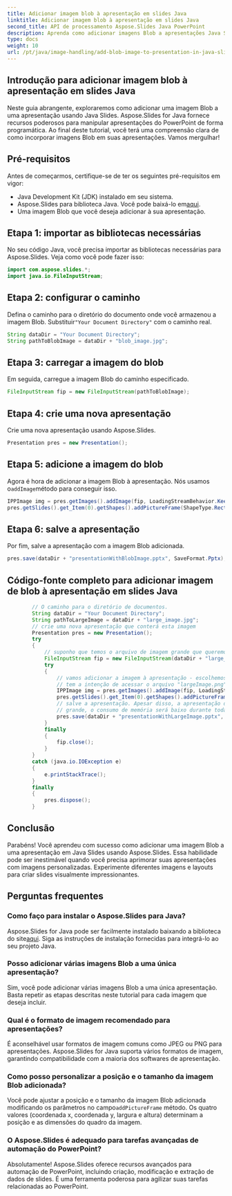 ```yaml
---
title: Adicionar imagem blob à apresentação em slides Java
linktitle: Adicionar imagem blob à apresentação em slides Java
second_title: API de processamento Aspose.Slides Java PowerPoint
description: Aprenda como adicionar imagens Blob a apresentações Java Slides sem esforço. Siga nosso guia passo a passo com exemplos de código usando Aspose.Slides para Java.
type: docs
weight: 10
url: /pt/java/image-handling/add-blob-image-to-presentation-in-java-slides/
---
```


## Introdução para adicionar imagem blob à apresentação em slides Java

Neste guia abrangente, exploraremos como adicionar uma imagem Blob a uma apresentação usando Java Slides. Aspose.Slides for Java fornece recursos poderosos para manipular apresentações do PowerPoint de forma programática. Ao final deste tutorial, você terá uma compreensão clara de como incorporar imagens Blob em suas apresentações. Vamos mergulhar!

## Pré-requisitos

Antes de começarmos, certifique-se de ter os seguintes pré-requisitos em vigor:

- Java Development Kit (JDK) instalado em seu sistema.
-  Aspose.Slides para biblioteca Java. Você pode baixá-lo em[aqui](https://releases.aspose.com/slides/java/).
- Uma imagem Blob que você deseja adicionar à sua apresentação.

## Etapa 1: importar as bibliotecas necessárias

No seu código Java, você precisa importar as bibliotecas necessárias para Aspose.Slides. Veja como você pode fazer isso:

```java
import com.aspose.slides.*;
import java.io.FileInputStream;
```

## Etapa 2: configurar o caminho

 Defina o caminho para o diretório do documento onde você armazenou a imagem Blob. Substituir`"Your Document Directory"` com o caminho real.

```java
String dataDir = "Your Document Directory";
String pathToBlobImage = dataDir + "blob_image.jpg";
```

## Etapa 3: carregar a imagem do blob

Em seguida, carregue a imagem Blob do caminho especificado.

```java
FileInputStream fip = new FileInputStream(pathToBlobImage);
```

## Etapa 4: crie uma nova apresentação

Crie uma nova apresentação usando Aspose.Slides.

```java
Presentation pres = new Presentation();
```

## Etapa 5: adicione a imagem do blob

 Agora é hora de adicionar a imagem Blob à apresentação. Nós usamos o`addImage`método para conseguir isso.

```java
IPPImage img = pres.getImages().addImage(fip, LoadingStreamBehavior.KeepLocked);
pres.getSlides().get_Item(0).getShapes().addPictureFrame(ShapeType.Rectangle, 0, 0, 300, 200, img);
```

## Etapa 6: salve a apresentação

Por fim, salve a apresentação com a imagem Blob adicionada.

```java
pres.save(dataDir + "presentationWithBlobImage.pptx", SaveFormat.Pptx);
```

## Código-fonte completo para adicionar imagem de blob à apresentação em slides Java

```java
        // O caminho para o diretório de documentos.
        String dataDir = "Your Document Directory";
        String pathToLargeImage = dataDir + "large_image.jpg";
        // crie uma nova apresentação que conterá esta imagem
        Presentation pres = new Presentation();
        try
        {
            // suponho que temos o arquivo de imagem grande que queremos incluir na apresentação
            FileInputStream fip = new FileInputStream(dataDir + "large_image.jpg");
            try
            {
                // vamos adicionar a imagem à apresentação - escolhemos o comportamento KeepLocked, porque não
                // tem a intenção de acessar o arquivo "largeImage.png".
                IPPImage img = pres.getImages().addImage(fip, LoadingStreamBehavior.KeepLocked);
                pres.getSlides().get_Item(0).getShapes().addPictureFrame(ShapeType.Rectangle, 0, 0, 300, 200, img);
                // salve a apresentação. Apesar disso, a apresentação dos resultados será
                // grande, o consumo de memória será baixo durante toda a vida útil do objeto pres
                pres.save(dataDir + "presentationWithLargeImage.pptx", SaveFormat.Pptx);
            }
            finally
            {
                fip.close();
            }
        }
        catch (java.io.IOException e)
        {
            e.printStackTrace();
        }
        finally
        {
            pres.dispose();
        }
```

## Conclusão

Parabéns! Você aprendeu com sucesso como adicionar uma imagem Blob a uma apresentação em Java Slides usando Aspose.Slides. Essa habilidade pode ser inestimável quando você precisa aprimorar suas apresentações com imagens personalizadas. Experimente diferentes imagens e layouts para criar slides visualmente impressionantes.

## Perguntas frequentes

### Como faço para instalar o Aspose.Slides para Java?

Aspose.Slides for Java pode ser facilmente instalado baixando a biblioteca do site[aqui](https://releases.aspose.com/slides/java/). Siga as instruções de instalação fornecidas para integrá-lo ao seu projeto Java.

### Posso adicionar várias imagens Blob a uma única apresentação?

Sim, você pode adicionar várias imagens Blob a uma única apresentação. Basta repetir as etapas descritas neste tutorial para cada imagem que deseja incluir.

### Qual é o formato de imagem recomendado para apresentações?

É aconselhável usar formatos de imagem comuns como JPEG ou PNG para apresentações. Aspose.Slides for Java suporta vários formatos de imagem, garantindo compatibilidade com a maioria dos softwares de apresentação.

### Como posso personalizar a posição e o tamanho da imagem Blob adicionada?

 Você pode ajustar a posição e o tamanho da imagem Blob adicionada modificando os parâmetros no campo`addPictureFrame` método. Os quatro valores (coordenada x, coordenada y, largura e altura) determinam a posição e as dimensões do quadro da imagem.

### O Aspose.Slides é adequado para tarefas avançadas de automação do PowerPoint?

Absolutamente! Aspose.Slides oferece recursos avançados para automação de PowerPoint, incluindo criação, modificação e extração de dados de slides. É uma ferramenta poderosa para agilizar suas tarefas relacionadas ao PowerPoint.